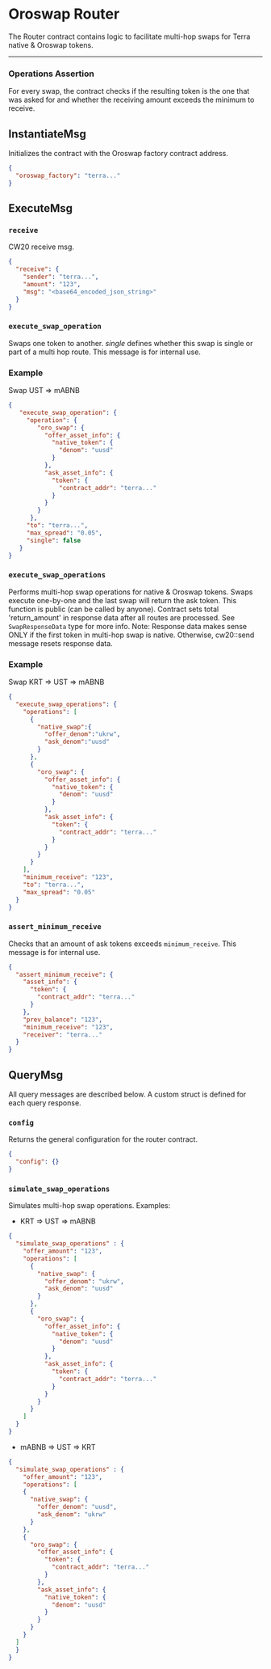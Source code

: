 # Oroswap Router

The Router contract contains logic to facilitate multi-hop swaps for Terra native & Oroswap tokens.

---

### Operations Assertion

For every swap, the contract checks if the resulting token is the one that was asked for and whether the receiving amount exceeds the minimum to receive.

## InstantiateMsg

Initializes the contract with the Oroswap factory contract address.

```json
{
  "oroswap_factory": "terra..."
}
```

## ExecuteMsg

### `receive`

CW20 receive msg.

```json
{
  "receive": {
    "sender": "terra...",
    "amount": "123",
    "msg": "<base64_encoded_json_string>"
  }
}
```

### `execute_swap_operation`

Swaps one token to another. _single_ defines whether this swap is single or part of a multi hop route.
This message is for internal use.

### Example

Swap UST => mABNB

```json
{
   "execute_swap_operation": {
     "operation": {
        "oro_swap": {
          "offer_asset_info": {
            "native_token": {
              "denom": "uusd"
            }
          },
          "ask_asset_info": {
            "token": {
              "contract_addr": "terra..."
            }
          }
        }
      },
     "to": "terra...",
     "max_spread": "0.05",
     "single": false
   }
}
```

### `execute_swap_operations`

Performs multi-hop swap operations for native & Oroswap tokens. Swaps execute one-by-one and the last swap will return the ask token. This function is public (can be called by anyone).
Contract sets total 'return_amount' in response data after all routes are processed. See `SwapResponseData` type for more info.
Note: Response data makes sense ONLY if the first token in multi-hop swap is native. Otherwise, cw20::send message resets response data.

### Example

Swap KRT => UST => mABNB

```json
{
  "execute_swap_operations": {
    "operations": [
      {
        "native_swap":{
          "offer_denom":"ukrw",
          "ask_denom":"uusd"
        }
      },
      {
        "oro_swap": {
          "offer_asset_info": {
            "native_token": {
              "denom": "uusd"
            }
          },
          "ask_asset_info": {
            "token": {
              "contract_addr": "terra..."
            }
          }
        }
      }
    ],
    "minimum_receive": "123",
    "to": "terra...",
    "max_spread": "0.05"
  }
}
```

### `assert_minimum_receive`

Checks that an amount of ask tokens exceeds `minimum_receive`. This message is for internal use.

```json
{
  "assert_minimum_receive": {
    "asset_info": {
      "token": {
        "contract_addr": "terra..."
      }
    },
    "prev_balance": "123",
    "minimum_receive": "123",
    "receiver": "terra..."
  }
}
```

## QueryMsg

All query messages are described below. A custom struct is defined for each query response.

### `config`

Returns the general configuration for the router contract.

```json
{
  "config": {}
}
```

### `simulate_swap_operations`

Simulates multi-hop swap operations. Examples:

- KRT => UST => mABNB

```json
{
  "simulate_swap_operations" : {
    "offer_amount": "123",
    "operations": [
      {
        "native_swap": {
          "offer_denom": "ukrw",
          "ask_denom": "uusd"
        }
      },
      {
        "oro_swap": {
          "offer_asset_info": {
            "native_token": {
              "denom": "uusd"
            }
          },
          "ask_asset_info": {
            "token": {
              "contract_addr": "terra..."
            }
          }
        }
      }
    ]
  }
}
```

- mABNB => UST => KRT

```json
{
  "simulate_swap_operations" : {
    "offer_amount": "123",
    "operations": [
    {
      "native_swap": {
        "offer_denom": "uusd",
        "ask_denom": "ukrw"
      }
    },
    {
      "oro_swap": {
        "offer_asset_info": {
          "token": {
            "contract_addr": "terra..."
          }
        },
        "ask_asset_info": {
          "native_token": {
            "denom": "uusd"
          }
        }
      }
    }
  ]
  }
}
```
